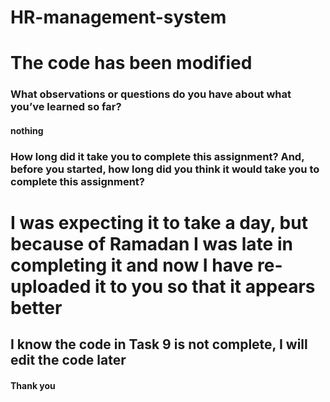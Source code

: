 # HR-management-system

# The code has been modified

### What observations or questions do you have about what you’ve learned so far?
 #### nothing

 ### How long did it take you to complete this assignment? And, before you started, how long did you think it would take you to complete this assignment?

 # I was expecting it to take a day, but because of Ramadan I was late in completing it and now I have re-uploaded it to you so that it appears better


## I know the code in Task 9 is not complete, I will edit the code later 
#### Thank you 